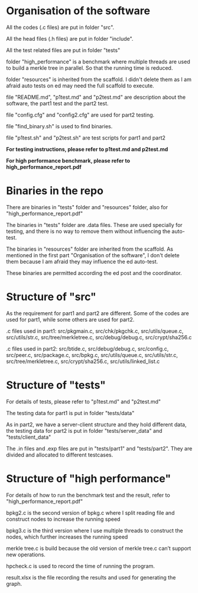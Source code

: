 # Organisation of the software
All the codes (.c files) are put in folder "src".

All the head files (.h files) are put in folder "include".

All the test related files are put in folder "tests"

folder "high_performance" is a benchmark where multiple threads are used to build a merkle tree in parallel. So that the running time is reduced.

folder "resources" is inherited from the scaffold. I didn't delete them as I am afraid auto tests on ed may need the full scaffold to execute.

file "README.md", "p1test.md" and "p2test.md" are description about the software, the part1 test and the part2 test.

file "config.cfg" and "config2.cfg" are used for part2 testing.

file "find_binary.sh" is used to find binaries.

file "p1test.sh" and "p2test.sh" are test scripts for part1 and part2

**For testing instructions, please refer to p1test.md and p2test.md**

**For high performance benchmark, please refer to high_performance_report.pdf**

# Binaries in the repo
There are binaries in "tests" folder and "resources" folder, also for "high_performance_report.pdf"

The binaries in "tests" folder are .data files. These are used specially for testing, and there is no way to remove them without influencing the auto-test.

The binaries in "resources" folder are inherited from the scaffold. As mentioned in the first part "Organisation of the software", I don't delete them because I am afraid they may influence the ed auto-test.

These binaries are permitted according the ed post and the coordinator.

# Structure of "src"
As the requirement for part1 and part2 are different. Some of the codes are used for part1, while some others are used for part2.

.c files used in part1:
src/pkgmain.c, src/chk/pkgchk.c, src/utils/queue.c, src/utils/str.c, src/tree/merkletree.c, src/debug/debug.c, src/crypt/sha256.c

.c files used in part2:
src/btide.c, src/debug/debug.c, src/config.c, src/peer.c, src/package.c, src/bpkg.c, src/utils/queue.c, src/utils/str.c, src/tree/merkletree.c, src/crypt/sha256.c, src/utils/linked_list.c

# Structure of "tests"
For details of tests, please refer to "p1test.md" and "p2test.md"

The testing data for part1 is put in folder "tests/data"

As in part2, we have a server-client structure and they hold different data, the testing data for part2 is put in folder "tests/server_data" and "tests/client_data"

The .in files and .exp files are put in "tests/part1" and "tests/part2". They are divided and allocated to different testcases.

# Structure of "high performance"
For details of how to run the benchmark test and the result, refer to "high_performance_report.pdf"

bpkg2.c is the second version of bpkg.c where I split reading file and construct nodes to increase the running speed

bpkg3.c is the third version where I use multiple threads to construct the nodes, which further increases the running speed

merkle tree.c is build because the old version of merkle tree.c can’t support new operations.

hpcheck.c is used to record the time of running the program.

result.xlsx is the file recording the results and used for generating the graph.